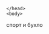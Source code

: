 <!DOCTYPE html>
<html lang="ru">
    <head>
        <meta charset="utf-8" />
        <title>спорт и бухло</title>
        
    </head>
    <body>
 спорт и бухло
    </body>
</html>
